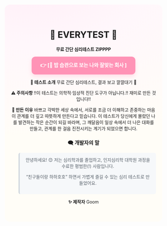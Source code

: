 <div align="center" style="
  background: radial-gradient(900px 500px at 20% -10%, #ffeef7 0%, #fff7fb 40%, #fffdf7 100%);
  padding: 40px 20px;
  border-radius: 16px;
">
  
<h1> 💙 EVERYTEST 💙</h1>

<p> <b>무료 간단 심리테스트 ZIPPPP </b> </p>

<div align="center">

<p>
  <a href="https://guminj.github.io/everytest.github.io/testA.html"
     style="display:inline-block;background:#ff93b6;color:#fff;
            padding:14px 28px;border-radius:12px;font-weight:800;font-size:16px;
            text-decoration:none;box-shadow:0 6px 14px rgba(255,147,182,.28);
            transition:all .2s ease">
    👉 [🍚 밥 습관으로 보는 나와 잘맞는 회사 ]
  </a>
</p>
<p></p>

</div>

<b>📌 테스트 소개</b>
무료 간단 심리테스트, 
결과 보고 깔깔대기 💌
<p></p>

<b>⚠️ 주의사항</b>
!!이 테스트는 의학적·임상적 진단 도구가 아닙니다.!!
재미로 만든 것입니다!!
<p></p>

<b>💌 만든 이유</b>
바쁘고 각박한 세상 속에서, 서로를 조금 더 이해하고 존중하는 마음이 관계를 더 깊고 따뜻하게 만든다고 믿습니다.
이 테스트가 당신에게 몰랐던 나를 발견하는 작은 순간이 되길 바라며,
그 깨달음이 일상 속에서 더 나은 대화를 만들고, 관계를 한 걸음 진전시키는 계기가 되었으면 합니다.
<p></p>
<p></p>
<h3>🗨 개발자의 말</h3>
<blockquote style="background:#f6f8fa; padding:12px 16px; border-radius:6px; border-left:4px solid #d0d7de; color:#57606a;">
안녕하세요! 😊  
저는 심리학과를 졸업하고, 인지심리학 대학원 과정을 수료한 평범한(!) 사람입니다.<p>  
“친구들이랑 하하호호” 하면서 가볍게 즐길 수 있는 심리 테스트로 만들었어요.</p>
</blockquote>

<p></p>
<b>✨ 제작자</b>
Goom
<p></p>
<p></p>
</div>

